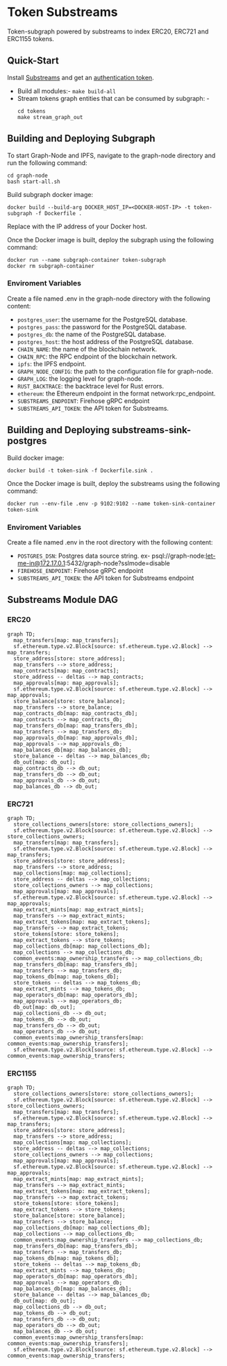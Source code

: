 # Token Substreams

Token-subgraph powered by substreams to index ERC20, ERC721 and ERC1155 tokens.

## Quick-Start

Install [Substreams](https://substreams.streamingfast.io/getting-started/installing-the-cli) and get an [authentication token](https://substreams.streamingfast.io/reference-and-specs/authentication).

- Build all modules:- `make build-all`
- Stream tokens graph entities that can be consumed by subgraph: -
    ```
    cd tokens
    make stream_graph_out
    ```
## Building and Deploying Subgraph

To start Graph-Node and IPFS, navigate to the graph-node directory and run the following command:

```
cd graph-node
bash start-all.sh
```

Build subgraph docker image:

```
docker build --build-arg DOCKER_HOST_IP=<DOCKER-HOST-IP> -t token-subgraph -f Dockerfile .
```
Replace <DOCKER-HOST-IP> with the IP address of your Docker host.

Once the Docker image is built, deploy the subgraph using the following command:
```
docker run --name subgraph-container token-subgraph
docker rm subgraph-container
```
### Enviroment Variables
Create a file named .env in the graph-node directory with the following content:

- `postgres_user`: the username for the PostgreSQL database.
- `postgres_pass`: the password for the PostgreSQL database.
- `postgres_db`: the name of the PostgreSQL database.
- `postgres_host`: the host address of the PostgreSQL database.
- `CHAIN_NAME`: the name of the blockchain network.
- `CHAIN_RPC`: the RPC endpoint of the blockchain network.
- `ipfs`: the IPFS endpoint.
- `GRAPH_NODE_CONFIG`: the path to the configuration file for graph-node.
- `GRAPH_LOG`: the logging level for graph-node.
- `RUST_BACKTRACE`: the backtrace level for Rust errors.
- `ethereum`: the Ethereum endpoint in the format network:rpc_endpoint.
- `SUBSTREAMS_ENDPOINT`: Firehose gRPC endpoint
- `SUBSTREAMS_API_TOKEN`: the API token for Substreams.

## Building and Deploying substreams-sink-postgres

Build docker image:

```
docker build -t token-sink -f Dockerfile.sink .
```

Once the Docker image is built, deploy the substreams using the following command:
```
docker run --env-file .env -p 9102:9102 --name token-sink-container token-sink
```
### Enviroment Variables
Create a file named .env in the root directory with the following content:

- `POSTGRES_DSN`: Postgres data source string. ex- psql://graph-node:let-me-in@172.17.0.1:5432/graph-node?sslmode=disable
- `FIREHOSE_ENDPOINT`: Firehose gRPC endpoint
- `SUBSTREAMS_API_TOKEN`: the API token for Substreams endpoint 

## Substreams Module DAG
### ERC20

```mermaid
graph TD;
  map_transfers[map: map_transfers];
  sf.ethereum.type.v2.Block[source: sf.ethereum.type.v2.Block] --> map_transfers;
  store_address[store: store_address];
  map_transfers --> store_address;
  map_contracts[map: map_contracts];
  store_address -- deltas --> map_contracts;
  map_approvals[map: map_approvals];
  sf.ethereum.type.v2.Block[source: sf.ethereum.type.v2.Block] --> map_approvals;
  store_balance[store: store_balance];
  map_transfers --> store_balance;
  map_contracts_db[map: map_contracts_db];
  map_contracts --> map_contracts_db;
  map_transfers_db[map: map_transfers_db];
  map_transfers --> map_transfers_db;
  map_approvals_db[map: map_approvals_db];
  map_approvals --> map_approvals_db;
  map_balances_db[map: map_balances_db];
  store_balance -- deltas --> map_balances_db;
  db_out[map: db_out];
  map_contracts_db --> db_out;
  map_transfers_db --> db_out;
  map_approvals_db --> db_out;
  map_balances_db --> db_out;

```

### ERC721
```mermaid
graph TD;
  store_collections_owners[store: store_collections_owners];
  sf.ethereum.type.v2.Block[source: sf.ethereum.type.v2.Block] --> store_collections_owners;
  map_transfers[map: map_transfers];
  sf.ethereum.type.v2.Block[source: sf.ethereum.type.v2.Block] --> map_transfers;
  store_address[store: store_address];
  map_transfers --> store_address;
  map_collections[map: map_collections];
  store_address -- deltas --> map_collections;
  store_collections_owners --> map_collections;
  map_approvals[map: map_approvals];
  sf.ethereum.type.v2.Block[source: sf.ethereum.type.v2.Block] --> map_approvals;
  map_extract_mints[map: map_extract_mints];
  map_transfers --> map_extract_mints;
  map_extract_tokens[map: map_extract_tokens];
  map_transfers --> map_extract_tokens;
  store_tokens[store: store_tokens];
  map_extract_tokens --> store_tokens;
  map_collections_db[map: map_collections_db];
  map_collections --> map_collections_db;
  common_events:map_ownership_transfers --> map_collections_db;
  map_transfers_db[map: map_transfers_db];
  map_transfers --> map_transfers_db;
  map_tokens_db[map: map_tokens_db];
  store_tokens -- deltas --> map_tokens_db;
  map_extract_mints --> map_tokens_db;
  map_operators_db[map: map_operators_db];
  map_approvals --> map_operators_db;
  db_out[map: db_out];
  map_collections_db --> db_out;
  map_tokens_db --> db_out;
  map_transfers_db --> db_out;
  map_operators_db --> db_out;
  common_events:map_ownership_transfers[map: common_events:map_ownership_transfers];
  sf.ethereum.type.v2.Block[source: sf.ethereum.type.v2.Block] --> common_events:map_ownership_transfers;

```

### ERC1155
```mermaid
graph TD;
  store_collections_owners[store: store_collections_owners];
  sf.ethereum.type.v2.Block[source: sf.ethereum.type.v2.Block] --> store_collections_owners;
  map_transfers[map: map_transfers];
  sf.ethereum.type.v2.Block[source: sf.ethereum.type.v2.Block] --> map_transfers;
  store_address[store: store_address];
  map_transfers --> store_address;
  map_collections[map: map_collections];
  store_address -- deltas --> map_collections;
  store_collections_owners --> map_collections;
  map_approvals[map: map_approvals];
  sf.ethereum.type.v2.Block[source: sf.ethereum.type.v2.Block] --> map_approvals;
  map_extract_mints[map: map_extract_mints];
  map_transfers --> map_extract_mints;
  map_extract_tokens[map: map_extract_tokens];
  map_transfers --> map_extract_tokens;
  store_tokens[store: store_tokens];
  map_extract_tokens --> store_tokens;
  store_balance[store: store_balance];
  map_transfers --> store_balance;
  map_collections_db[map: map_collections_db];
  map_collections --> map_collections_db;
  common_events:map_ownership_transfers --> map_collections_db;
  map_transfers_db[map: map_transfers_db];
  map_transfers --> map_transfers_db;
  map_tokens_db[map: map_tokens_db];
  store_tokens -- deltas --> map_tokens_db;
  map_extract_mints --> map_tokens_db;
  map_operators_db[map: map_operators_db];
  map_approvals --> map_operators_db;
  map_balances_db[map: map_balances_db];
  store_balance -- deltas --> map_balances_db;
  db_out[map: db_out];
  map_collections_db --> db_out;
  map_tokens_db --> db_out;
  map_transfers_db --> db_out;
  map_operators_db --> db_out;
  map_balances_db --> db_out;
  common_events:map_ownership_transfers[map: common_events:map_ownership_transfers];
  sf.ethereum.type.v2.Block[source: sf.ethereum.type.v2.Block] --> common_events:map_ownership_transfers;

```
